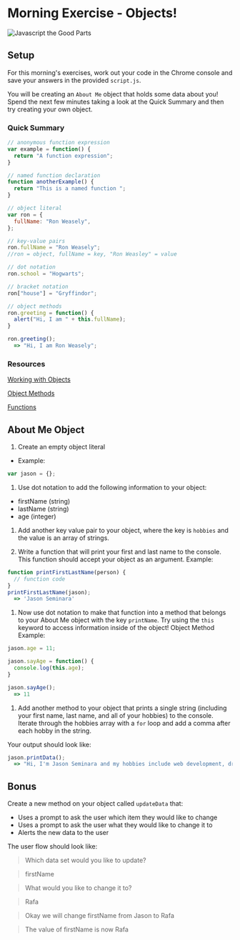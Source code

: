 # Morning Exercise - Objects!

![Javascript the Good Parts](http://www.laurencegellert.com/content/uploads/2012/03/goodparts1.jpg)

## Setup
For this morning's exercises, work out your code in the Chrome console and save your answers in the provided `script.js`.

You will be creating an `About Me` object that holds some data about you! Spend the next few minutes taking a look at the Quick Summary and then try creating your own object.

### Quick Summary
``` javascript
// anonymous function expression
var example = function() {
  return "A function expression";
}

// named function declaration
function anotherExample() {
  return "This is a named function ";
}

// object literal
var ron = {
  fullName: "Ron Weasely",
};

// key-value pairs
ron.fullName = "Ron Weasely";
//ron = object, fullName = key, "Ron Weasley" = value

// dot notation
ron.school = "Hogwarts";

// bracket notation
ron["house"] = "Gryffindor";

// object methods
ron.greeting = function() {
  alert("Hi, I am " + this.fullName);
}

ron.greeting();
  => "Hi, I am Ron Weasely";
```

### Resources
[Working with Objects](https://developer.mozilla.org/en-US/docs/Web/JavaScript/Guide/Working_with_Objects)

[Object Methods](https://developer.mozilla.org/en-US/docs/Web/JavaScript/Introduction_to_Object-Oriented_JavaScript#The_methods)

[Functions](https://developer.mozilla.org/en-US/docs/Web/JavaScript/Guide/Functions)

## About Me Object

1. Create an empty object literal
 - Example:

  ``` javascript
  var jason = {};

  ```

1. Use dot notation to add the following information to your object:
  - firstName (string)
  - lastName (string)
  - age (integer)

1. Add another key value pair to your object, where the key is `hobbies` and the value is an array of strings.

1. Write a function that will print your first and last name to the console. This function should accept your object as an argument. Example:

  ``` javascript
  function printFirstLastName(person) {
    // function code
  }
  printFirstLastName(jason);
    => 'Jason Seminara'
  ```

1. Now use dot notation to make that function into a method that belongs to your About Me object with the key `printName`. Try using the `this` keyword to access information inside of the object!
Object Method Example:

  ``` javascript
  jason.age = 11;

  jason.sayAge = function() {
    console.log(this.age);
  }

  jason.sayAge();
    => 11
  ```

1. Add another method to your object that prints a single string (including your first name, last name, and all of your hobbies) to the console.
Iterate through the hobbies array with a `for` loop and add a comma after each hobby in the string.

  Your output should look like:
  ``` javascript
  jason.printData();
    => "Hi, I'm Jason Seminara and my hobbies include web development, drinking green juice, bossing around Trevor and Irwin,"
  ```


## Bonus
 Create a new method on your object called `updateData` that:
 - Uses a prompt to ask the user which item they would like to change
 - Uses a prompt to ask the user what they would like to change it to
 - Alerts the new data to the user


 The user flow should look like:   

 > Which data set would you like to update?

 > firstName

 > What would you like to change it to?

 > Rafa

 > Okay we will change firstName from Jason
  to Rafa

 > The value of firstName is now Rafa
